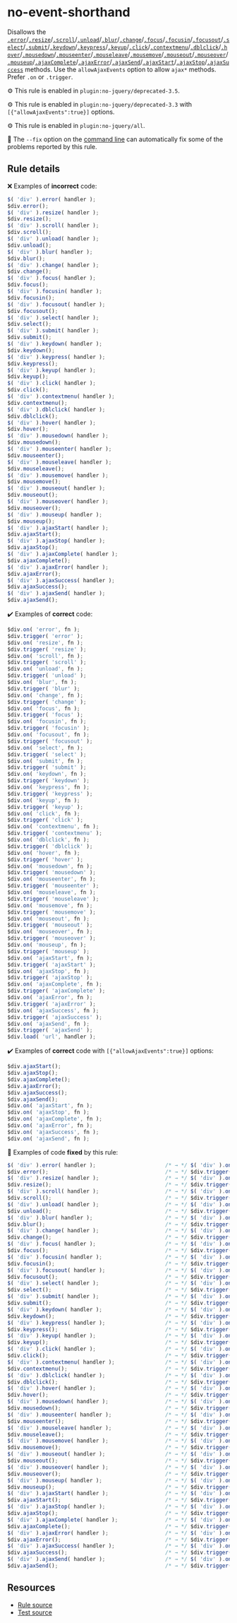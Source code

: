 # no-event-shorthand

Disallows the [`.error`](https://api.jquery.com/error/)/[`.resize`](https://api.jquery.com/resize/)/[`.scroll`](https://api.jquery.com/scroll/)/[`.unload`](https://api.jquery.com/unload/)/[`.blur`](https://api.jquery.com/blur/)/[`.change`](https://api.jquery.com/change/)/[`.focus`](https://api.jquery.com/focus/)/[`.focusin`](https://api.jquery.com/focusin/)/[`.focusout`](https://api.jquery.com/focusout/)/[`.select`](https://api.jquery.com/select/)/[`.submit`](https://api.jquery.com/submit/)/[`.keydown`](https://api.jquery.com/keydown/)/[`.keypress`](https://api.jquery.com/keypress/)/[`.keyup`](https://api.jquery.com/keyup/)/[`.click`](https://api.jquery.com/click/)/[`.contextmenu`](https://api.jquery.com/contextmenu/)/[`.dblclick`](https://api.jquery.com/dblclick/)/[`.hover`](https://api.jquery.com/hover/)/[`.mousedown`](https://api.jquery.com/mousedown/)/[`.mouseenter`](https://api.jquery.com/mouseenter/)/[`.mouseleave`](https://api.jquery.com/mouseleave/)/[`.mousemove`](https://api.jquery.com/mousemove/)/[`.mouseout`](https://api.jquery.com/mouseout/)/[`.mouseover`](https://api.jquery.com/mouseover/)/[`.mouseup`](https://api.jquery.com/mouseup/)/[`.ajaxComplete`](https://api.jquery.com/ajaxComplete/)/[`.ajaxError`](https://api.jquery.com/ajaxError/)/[`.ajaxSend`](https://api.jquery.com/ajaxSend/)/[`.ajaxStart`](https://api.jquery.com/ajaxStart/)/[`.ajaxStop`](https://api.jquery.com/ajaxStop/)/[`.ajaxSuccess`](https://api.jquery.com/ajaxSuccess/) methods. Use the `allowAjaxEvents` option to allow `ajax*` methods. Prefer `.on` or `.trigger`.

⚙️ This rule is enabled in `plugin:no-jquery/deprecated-3.5`.

⚙️ This rule is enabled in `plugin:no-jquery/deprecated-3.3` with `[{"allowAjaxEvents":true}]` options.

⚙️ This rule is enabled in `plugin:no-jquery/all`.

🔧 The `--fix` option on the [command line](https://eslint.org/docs/user-guide/command-line-interface#fixing-problems) can automatically fix some of the problems reported by this rule.

## Rule details

❌ Examples of **incorrect** code:
```js
$( 'div' ).error( handler );
$div.error();
$( 'div' ).resize( handler );
$div.resize();
$( 'div' ).scroll( handler );
$div.scroll();
$( 'div' ).unload( handler );
$div.unload();
$( 'div' ).blur( handler );
$div.blur();
$( 'div' ).change( handler );
$div.change();
$( 'div' ).focus( handler );
$div.focus();
$( 'div' ).focusin( handler );
$div.focusin();
$( 'div' ).focusout( handler );
$div.focusout();
$( 'div' ).select( handler );
$div.select();
$( 'div' ).submit( handler );
$div.submit();
$( 'div' ).keydown( handler );
$div.keydown();
$( 'div' ).keypress( handler );
$div.keypress();
$( 'div' ).keyup( handler );
$div.keyup();
$( 'div' ).click( handler );
$div.click();
$( 'div' ).contextmenu( handler );
$div.contextmenu();
$( 'div' ).dblclick( handler );
$div.dblclick();
$( 'div' ).hover( handler );
$div.hover();
$( 'div' ).mousedown( handler );
$div.mousedown();
$( 'div' ).mouseenter( handler );
$div.mouseenter();
$( 'div' ).mouseleave( handler );
$div.mouseleave();
$( 'div' ).mousemove( handler );
$div.mousemove();
$( 'div' ).mouseout( handler );
$div.mouseout();
$( 'div' ).mouseover( handler );
$div.mouseover();
$( 'div' ).mouseup( handler );
$div.mouseup();
$( 'div' ).ajaxStart( handler );
$div.ajaxStart();
$( 'div' ).ajaxStop( handler );
$div.ajaxStop();
$( 'div' ).ajaxComplete( handler );
$div.ajaxComplete();
$( 'div' ).ajaxError( handler );
$div.ajaxError();
$( 'div' ).ajaxSuccess( handler );
$div.ajaxSuccess();
$( 'div' ).ajaxSend( handler );
$div.ajaxSend();
```

✔️ Examples of **correct** code:
```js
$div.on( 'error', fn );
$div.trigger( 'error' );
$div.on( 'resize', fn );
$div.trigger( 'resize' );
$div.on( 'scroll', fn );
$div.trigger( 'scroll' );
$div.on( 'unload', fn );
$div.trigger( 'unload' );
$div.on( 'blur', fn );
$div.trigger( 'blur' );
$div.on( 'change', fn );
$div.trigger( 'change' );
$div.on( 'focus', fn );
$div.trigger( 'focus' );
$div.on( 'focusin', fn );
$div.trigger( 'focusin' );
$div.on( 'focusout', fn );
$div.trigger( 'focusout' );
$div.on( 'select', fn );
$div.trigger( 'select' );
$div.on( 'submit', fn );
$div.trigger( 'submit' );
$div.on( 'keydown', fn );
$div.trigger( 'keydown' );
$div.on( 'keypress', fn );
$div.trigger( 'keypress' );
$div.on( 'keyup', fn );
$div.trigger( 'keyup' );
$div.on( 'click', fn );
$div.trigger( 'click' );
$div.on( 'contextmenu', fn );
$div.trigger( 'contextmenu' );
$div.on( 'dblclick', fn );
$div.trigger( 'dblclick' );
$div.on( 'hover', fn );
$div.trigger( 'hover' );
$div.on( 'mousedown', fn );
$div.trigger( 'mousedown' );
$div.on( 'mouseenter', fn );
$div.trigger( 'mouseenter' );
$div.on( 'mouseleave', fn );
$div.trigger( 'mouseleave' );
$div.on( 'mousemove', fn );
$div.trigger( 'mousemove' );
$div.on( 'mouseout', fn );
$div.trigger( 'mouseout' );
$div.on( 'mouseover', fn );
$div.trigger( 'mouseover' );
$div.on( 'mouseup', fn );
$div.trigger( 'mouseup' );
$div.on( 'ajaxStart', fn );
$div.trigger( 'ajaxStart' );
$div.on( 'ajaxStop', fn );
$div.trigger( 'ajaxStop' );
$div.on( 'ajaxComplete', fn );
$div.trigger( 'ajaxComplete' );
$div.on( 'ajaxError', fn );
$div.trigger( 'ajaxError' );
$div.on( 'ajaxSuccess', fn );
$div.trigger( 'ajaxSuccess' );
$div.on( 'ajaxSend', fn );
$div.trigger( 'ajaxSend' );
$div.load( 'url', handler );
```

✔️ Examples of **correct** code with `[{"allowAjaxEvents":true}]` options:
```js
$div.ajaxStart();
$div.ajaxStop();
$div.ajaxComplete();
$div.ajaxError();
$div.ajaxSuccess();
$div.ajaxSend();
$div.on( 'ajaxStart', fn );
$div.on( 'ajaxStop', fn );
$div.on( 'ajaxComplete', fn );
$div.on( 'ajaxError', fn );
$div.on( 'ajaxSuccess', fn );
$div.on( 'ajaxSend', fn );
```

🔧 Examples of code **fixed** by this rule:
```js
$( 'div' ).error( handler );                      /* → */ $( 'div' ).on( 'error', handler );
$div.error();                                     /* → */ $div.trigger( 'error' );
$( 'div' ).resize( handler );                     /* → */ $( 'div' ).on( 'resize', handler );
$div.resize();                                    /* → */ $div.trigger( 'resize' );
$( 'div' ).scroll( handler );                     /* → */ $( 'div' ).on( 'scroll', handler );
$div.scroll();                                    /* → */ $div.trigger( 'scroll' );
$( 'div' ).unload( handler );                     /* → */ $( 'div' ).on( 'unload', handler );
$div.unload();                                    /* → */ $div.trigger( 'unload' );
$( 'div' ).blur( handler );                       /* → */ $( 'div' ).on( 'blur', handler );
$div.blur();                                      /* → */ $div.trigger( 'blur' );
$( 'div' ).change( handler );                     /* → */ $( 'div' ).on( 'change', handler );
$div.change();                                    /* → */ $div.trigger( 'change' );
$( 'div' ).focus( handler );                      /* → */ $( 'div' ).on( 'focus', handler );
$div.focus();                                     /* → */ $div.trigger( 'focus' );
$( 'div' ).focusin( handler );                    /* → */ $( 'div' ).on( 'focusin', handler );
$div.focusin();                                   /* → */ $div.trigger( 'focusin' );
$( 'div' ).focusout( handler );                   /* → */ $( 'div' ).on( 'focusout', handler );
$div.focusout();                                  /* → */ $div.trigger( 'focusout' );
$( 'div' ).select( handler );                     /* → */ $( 'div' ).on( 'select', handler );
$div.select();                                    /* → */ $div.trigger( 'select' );
$( 'div' ).submit( handler );                     /* → */ $( 'div' ).on( 'submit', handler );
$div.submit();                                    /* → */ $div.trigger( 'submit' );
$( 'div' ).keydown( handler );                    /* → */ $( 'div' ).on( 'keydown', handler );
$div.keydown();                                   /* → */ $div.trigger( 'keydown' );
$( 'div' ).keypress( handler );                   /* → */ $( 'div' ).on( 'keypress', handler );
$div.keypress();                                  /* → */ $div.trigger( 'keypress' );
$( 'div' ).keyup( handler );                      /* → */ $( 'div' ).on( 'keyup', handler );
$div.keyup();                                     /* → */ $div.trigger( 'keyup' );
$( 'div' ).click( handler );                      /* → */ $( 'div' ).on( 'click', handler );
$div.click();                                     /* → */ $div.trigger( 'click' );
$( 'div' ).contextmenu( handler );                /* → */ $( 'div' ).on( 'contextmenu', handler );
$div.contextmenu();                               /* → */ $div.trigger( 'contextmenu' );
$( 'div' ).dblclick( handler );                   /* → */ $( 'div' ).on( 'dblclick', handler );
$div.dblclick();                                  /* → */ $div.trigger( 'dblclick' );
$( 'div' ).hover( handler );                      /* → */ $( 'div' ).on( 'hover', handler );
$div.hover();                                     /* → */ $div.trigger( 'hover' );
$( 'div' ).mousedown( handler );                  /* → */ $( 'div' ).on( 'mousedown', handler );
$div.mousedown();                                 /* → */ $div.trigger( 'mousedown' );
$( 'div' ).mouseenter( handler );                 /* → */ $( 'div' ).on( 'mouseenter', handler );
$div.mouseenter();                                /* → */ $div.trigger( 'mouseenter' );
$( 'div' ).mouseleave( handler );                 /* → */ $( 'div' ).on( 'mouseleave', handler );
$div.mouseleave();                                /* → */ $div.trigger( 'mouseleave' );
$( 'div' ).mousemove( handler );                  /* → */ $( 'div' ).on( 'mousemove', handler );
$div.mousemove();                                 /* → */ $div.trigger( 'mousemove' );
$( 'div' ).mouseout( handler );                   /* → */ $( 'div' ).on( 'mouseout', handler );
$div.mouseout();                                  /* → */ $div.trigger( 'mouseout' );
$( 'div' ).mouseover( handler );                  /* → */ $( 'div' ).on( 'mouseover', handler );
$div.mouseover();                                 /* → */ $div.trigger( 'mouseover' );
$( 'div' ).mouseup( handler );                    /* → */ $( 'div' ).on( 'mouseup', handler );
$div.mouseup();                                   /* → */ $div.trigger( 'mouseup' );
$( 'div' ).ajaxStart( handler );                  /* → */ $( 'div' ).on( 'ajaxStart', handler );
$div.ajaxStart();                                 /* → */ $div.trigger( 'ajaxStart' );
$( 'div' ).ajaxStop( handler );                   /* → */ $( 'div' ).on( 'ajaxStop', handler );
$div.ajaxStop();                                  /* → */ $div.trigger( 'ajaxStop' );
$( 'div' ).ajaxComplete( handler );               /* → */ $( 'div' ).on( 'ajaxComplete', handler );
$div.ajaxComplete();                              /* → */ $div.trigger( 'ajaxComplete' );
$( 'div' ).ajaxError( handler );                  /* → */ $( 'div' ).on( 'ajaxError', handler );
$div.ajaxError();                                 /* → */ $div.trigger( 'ajaxError' );
$( 'div' ).ajaxSuccess( handler );                /* → */ $( 'div' ).on( 'ajaxSuccess', handler );
$div.ajaxSuccess();                               /* → */ $div.trigger( 'ajaxSuccess' );
$( 'div' ).ajaxSend( handler );                   /* → */ $( 'div' ).on( 'ajaxSend', handler );
$div.ajaxSend();                                  /* → */ $div.trigger( 'ajaxSend' );
```

## Resources

* [Rule source](/src/rules/no-event-shorthand.js)
* [Test source](/tests/rules/no-event-shorthand.js)
